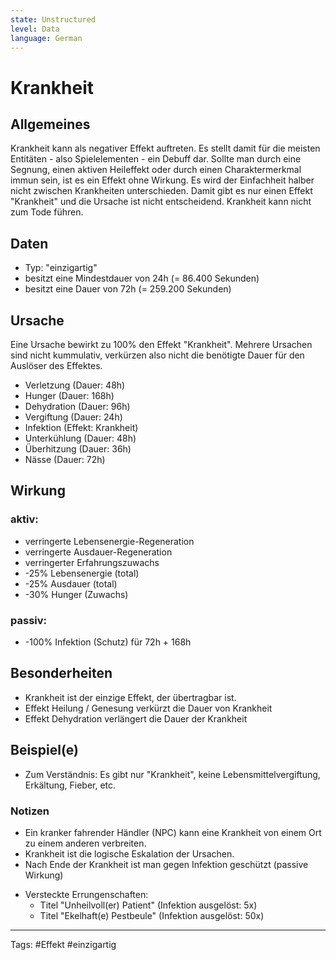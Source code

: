 ```yaml
---
state: Unstructured
level: Data
language: German
---
```

# Krankheit
## Allgemeines
Krankheit kann als negativer Effekt auftreten. Es stellt damit für die meisten Entitäten - also Spielelementen - ein Debuff dar. Sollte man durch eine Segnung, einen aktiven Heileffekt oder durch einen Charaktermerkmal immun sein, ist es ein Effekt ohne Wirkung.
Es wird der Einfachheit halber nicht zwischen Krankheiten unterschieden. Damit gibt es nur einen Effekt "Krankheit" und die Ursache ist nicht entscheidend.
Krankheit kann nicht zum Tode führen.
## Daten
- Typ: "einzigartig"
- besitzt eine Mindestdauer von 24h (= 86.400 Sekunden)
- besitzt eine Dauer von 72h (= 259.200 Sekunden)
## Ursache
Eine Ursache bewirkt zu 100% den Effekt "Krankheit". Mehrere Ursachen sind nicht kummulativ, verkürzen also nicht die benötigte Dauer für den Auslöser des Effektes. 
- Verletzung (Dauer: 48h)
- Hunger (Dauer: 168h)
- Dehydration (Dauer: 96h)
- Vergiftung (Dauer: 24h)
- Infektion (Effekt: Krankheit)
- Unterkühlung (Dauer: 48h)
- Überhitzung (Dauer: 36h)
- Nässe (Dauer: 72h)
## Wirkung
### aktiv:
- verringerte Lebensenergie-Regeneration
- verringerte Ausdauer-Regeneration
- verringerter Erfahrungszuwachs
- -25% Lebensenergie (total)
- -25% Ausdauer (total)
- -30% Hunger (Zuwachs)
### passiv:
- -100% Infektion (Schutz) für 72h + 168h
## Besonderheiten
- Krankheit ist der einzige Effekt, der übertragbar ist.
- Effekt Heilung / Genesung verkürzt die Dauer von Krankheit
- Effekt Dehydration verlängert die Dauer der Krankheit
## Beispiel(e)
- Zum Verständnis: Es gibt nur "Krankheit", keine Lebensmittelvergiftung, Erkältung, Fieber, etc.
### Notizen
- Ein kranker fahrender Händler (NPC) kann eine Krankheit von einem Ort zu einem anderen verbreiten.
- Krankheit ist die logische Eskalation der Ursachen.
- Nach Ende der Krankheit ist man gegen Infektion geschützt (passive Wirkung)
* Versteckte Errungenschaften:
  * Titel "Unheilvoll(er) Patient" (Infektion ausgelöst: 5x)
  * Titel "Ekelhaft(e) Pestbeule" (Infektion ausgelöst: 50x)
___
Tags: #Effekt #einzigartig